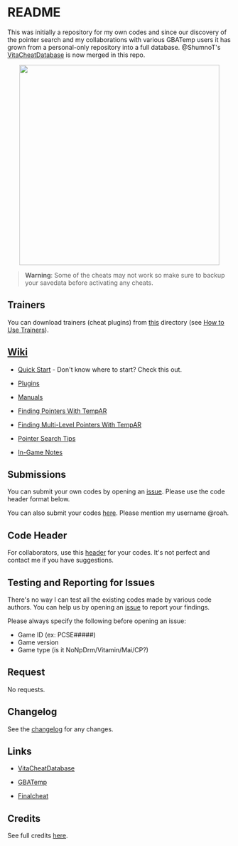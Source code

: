 # README #

This was initially a repository for my own codes and since our discovery of the pointer search and my collaborations with various GBATemp users it has grown from a personal-only repository into a full database. @ShumnoT's [VitaCheatDatabase](https://github.com/ShumnoT/VitaCheatDatabase) is now merged in this repo.

<p align="center"><img width="450" src="https://raw.githubusercontent.com/wiki/r0ah/vitacheat/images/maimoe.png"></p>

> **Warning**: Some of the cheats may not work so make sure to backup your savedata before activating any cheats.	

## Trainers ##

You can download trainers (cheat plugins) from [this](https://github.com/r0ah/vitacheat/tree/master/trainers) directory (see [How to Use Trainers](https://github.com/r0ah/vitacheat/wiki/How-to-Use-Trainers)).

## [Wiki](https://github.com/r0ah/vitacheat/wiki) ##

* [Quick Start](https://github.com/r0ah/vitacheat/wiki/Quick-Start) - Don't know where to start? Check this out.

* [Plugins](https://github.com/r0ah/vitacheat/wiki/Plugins)

* [Manuals](https://github.com/r0ah/vitacheat/wiki/Manuals)

* [Finding Pointers With TempAR](https://github.com/r0ah/vitacheat/wiki/Finding-Pointers-With-TempAR)

* [Finding Multi-Level Pointers With TempAR](https://github.com/r0ah/vitacheat/wiki/Finding-Multi-Level-Pointers-With-TempAR)

* [Pointer Search Tips](https://github.com/r0ah/vitacheat/wiki/Pointer-Search-Tips)

* [In-Game Notes](https://github.com/r0ah/vitacheat/wiki/In-Game-Notes)

## Submissions ##

You can submit your own codes by opening an [issue](https://github.com/r0ah/vitacheat/issues/new). Please use the code header format below.

You can also submit your codes [here](https://gbatemp.net/threads/vitacheat-finalcheat-database.485343). Please mention my username @roah.

## Code Header ##

For collaborators, use this [header](https://github.com/r0ah/vitacheat/wiki/Code-Header) for your codes. It's not perfect and contact me if you have suggestions.

## Testing and Reporting for Issues ##

There's no way I can test all the existing codes made by various code authors. You can help us by opening an [issue](https://github.com/r0ah/vitacheat/issues/new) to report your findings.

Please always specify the following before opening an issue:

* Game ID (ex: PCSE#####)
* Game version
* Game type (is it NoNpDrm/Vitamin/Mai/CP?)

## Request ##

No requests.

## Changelog ##

See the [changelog](https://github.com/r0ah/vitacheat/blob/master/CHANGELOG.md) for any changes.

## Links ##

   * [VitaCheatDatabase](https://github.com/ShumnoT/VitaCheatDatabase)

   * [GBATemp](https://gbatemp.net/threads/vitacheat-finalcheat-database.485343)

   * [Finalcheat](http://finalcheat.github.io)

## Credits ##

See full credits [here](https://github.com/r0ah/vitacheat/blob/master/CREDITS.md).
